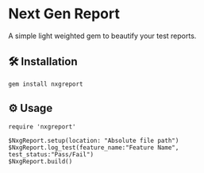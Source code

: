 # **Next Gen Report**

A simple light weighted gem to beautify your test reports.

## **🛠 Installation**

    gem install nxgreport

## **⚙️ Usage**

    require 'nxgreport'

    $NxgReport.setup(location: "Absolute file path")
    $NxgReport.log_test(feature_name:"Feature Name", test_status:"Pass/Fail")
    $NxgReport.build()
